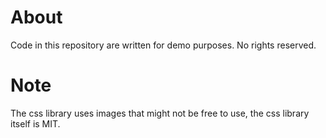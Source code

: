 
# About

Code in this repository are written for demo purposes. No rights reserved.

# Note

The css library uses images that might not be free to use, the css library itself is MIT.



